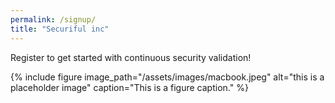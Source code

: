 ```yaml
---
permalink: /signup/
title: "Securiful inc"
---
```


Register to get started with continuous security validation!


{% include figure image_path="/assets/images/macbook.jpeg" alt="this is a placeholder image" caption="This is a figure caption." %}
